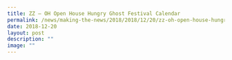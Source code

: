 ```yaml
---
title: ZZ – OH Open House Hungry Ghost Festival Calendar
permalink: /news/making-the-news/2018/2018/12/20/zz-oh-open-house-hungry-ghost-festival-calendar/
date: 2018-12-20
layout: post
description: ""
image: ""
---
```

